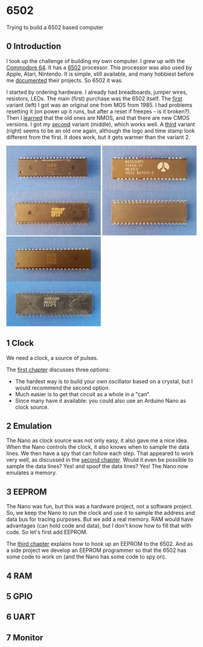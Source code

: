 # 6502
Trying to build a 6502 based computer

## 0 Introduction
I took up the challenge of building my own computer. I grew up with the [Commodore 64](https://en.wikipedia.org/wiki/Commodore_64).
It has a [6502](https://en.wikipedia.org/wiki/MOS_Technology_6502) processor. This processor was also used by Apple, Atari, Nintendo. 
It is simple, still available, and many hobbiest before me [documented](http://6502.org/) their projects. So 6502 it was.

I started by ordering hardware. I already had breadboards, jumper wires, resistors, LEDs. The main (first) purchase was the 6502 itself.
The [first](https://www.aliexpress.com/item/32929325067.html) variant (left) I got was an original one from MOS from 1985. 
I had problems resetting it (on power up it runs, but after a reset if freezes - is it broken?). 
Then I [learned](http://wilsonminesco.com/NMOS-CMOSdif/) that the old ones are NMOS, and that there are new CMOS versions. 
I got my [second](https://www.aliexpress.com/item/32990938828.html) variant (middle), which works well. 
A [third](https://www.aliexpress.com/item/32841499879.html) variant (right) seems to be an old one again, 
although the logo and time stamp look different from the first. It does work, but it gets warmer than the variant 2.

[![6502 variant 1](6502-1s.jpg)](6502-1.png) [![6502 variant 2](6502-2s.jpg)](6502-2.png) [![6502 variant 3](6502-3s.jpg)](6502-3.png)

## 1 Clock
We need a clock, a source of pulses. 

The [first chapter](1clock/README.md) discusses three options:
 - The hardest way is to build your own oscillator based on a crystal, but I would recommend the second option.
 - Much easier is to get that circuit as a whole in a "can".
 - Since many have it available: you could also use an Arduino Nano as clock source.

## 2 Emulation
The Nano as clock source was not only easy, it also gave me a nice idea.
When the Nano controls the clock, it also knows when to sample the data lines. We then have a spy that can follow each step.
That appeared to work very well, as discussed in the [second chapter](2emulation/README.md).
Would it even be possible to sample the data lines? Yes! and spoof the data lines? Yes!
The Nano now emulates a memory.

## 3 EEPROM
The Nano was fun, but this was a hardware project, not a software project.
So, we keep the Nano to run the clock and use it to sample the address and data bus for tracing purposes.
But we add a real memory.
RAM would have advantages (can hold code and data), but I don't know how to fill that with code.
So let's first add EEPROM.

The [third chapter](3eeprom/README.md) explains how to hook up an EEPROM to the 6502. 
And as a side project we develop an EEPROM programmer so that the 6502 has some code to work on
(and the Nano has some code to spy on).

## 4 RAM


## 5 GPIO


## 6 UART


## 7 Monitor

